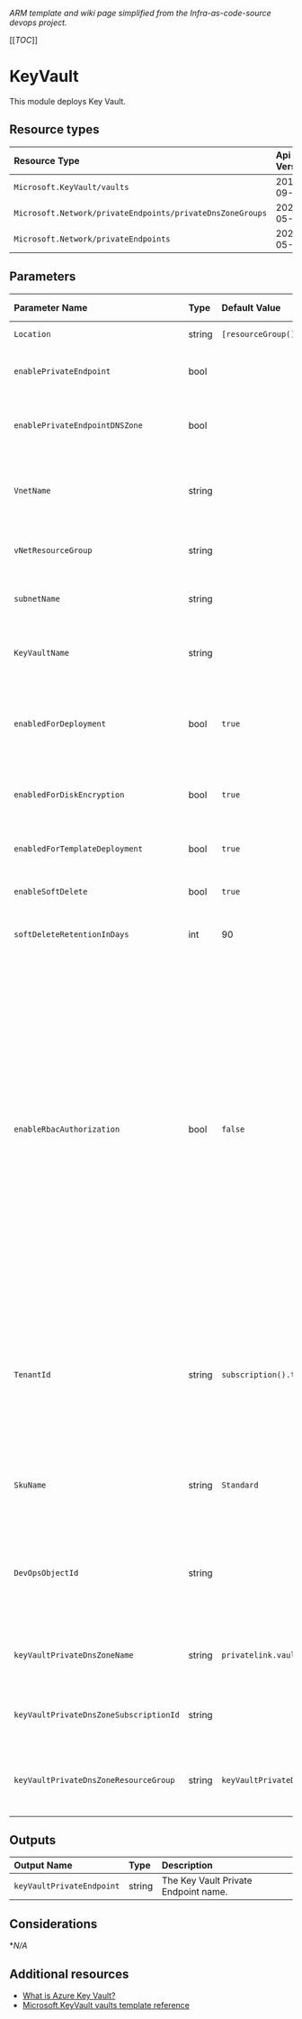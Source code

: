 _ARM template and wiki page simplified from the Infra-as-code-source devops project._

[[_TOC_]]

# KeyVault

This module deploys Key Vault.

## Resource types

| Resource Type | Api Version |
| :-- | :-- |
| `Microsoft.KeyVault/vaults` | 2019-09-01 |
| `Microsoft.Network/privateEndpoints/privateDnsZoneGroups` | 2020-05-01 |
| `Microsoft.Network/privateEndpoints` | 2020-05-01 |

## Parameters

| Parameter Name | Type | Default Value | Possible values | Description |
| :-             | :-   | :-            | :-              | :-          |
| `Location` | string | `[resourceGroup().location]` | | Optional. Location for all resources.
| `enablePrivateEndpoint` | bool | | | Optional. Specifies whether the key vault should be connected to a private endpoint.
| `enablePrivateEndpointDNSZone` | bool | | | Optional. Specifies whether the key vault should be connected to a private endpoint DNS Zone.
| `VnetName` | string | | | Optional. Specifies the name of the virtual network that the keyvault is joined to if enablePrivateEndpoint is true.
| `vNetResourceGroup` | string | | | Optional. Specifies the resource group name in which the virtual network resides.
| `subnetName` | string | | | Optional. Specifies the name of the subnet hosting the virtual machine.
| `KeyVaultName` | string | | | Optional. Name of the Key Vault Name. If no name is provided, then unique name will be created.| 
| `enabledForDeployment` | bool | `true` | | Optional. Specifies whether Azure Virtual Machines are permitted to retrieve certificates stored as secrets from the key vault.
| `enabledForDiskEncryption` | bool | `true` | | Optional. Specifies if the azure platform has access to the vault for enabling disk encryption scenarios.
| `enabledForTemplateDeployment` | bool | `true` | | Optional. Specifies if the vault is enabled for a template deployment
| `enableSoftDelete` | bool | `true` | | Optional. Switch to enable Key Vault's soft delete feature.
| `softDeleteRetentionInDays` | int | 90 | | Optional. softDelete data retention days. It accepts >=7 and <=90.
| `enableRbacAuthorization` | bool | `false` | | Optional. Property that controls how data actions are authorized. When true, the key vault will use Role Based Access Control (RBAC) for authorization of data actions, and the access policies specified in vault properties will be ignored (warning: this is a preview feature). When false, the key vault will use the access policies specified in vault properties, and any policy stored on Azure Resource Manager will be ignored. If null or not specified, the vault is created with the default value of false. Note that management actions are always authorized with RBAC.
| `TenantId` | string | `subscription().tenantId` | Specifies the Azure Active Directory tenant ID that should be used for authenticating requests to the key vault. Get it by using Get-AzSubscription cmdlet.
| `SkuName` | string | `Standard` | Specifies whether the key vault is a standard vault or a premium vault.
| `DevOpsObjectId` | string | | Specifies the object id of the DevOps service connection. DevOps will have the ability to get and list secrets.
| `keyVaultPrivateDnsZoneName` | string | `privatelink.vaultcore.azure.net` | Specifies the name of the private DNS zone for key vault.
| `keyVaultPrivateDnsZoneSubscriptionId` | string | | Specifies the subscription Id where private DNS zone for key vault lives.
| `keyVaultPrivateDnsZoneResourceGroup` | string | `keyVaultPrivateDnsZoneResourceGroup` | Specifies the resource group where private DNS zone for key vault lives.

## Outputs

| Output Name | Type | Description |
| :-- | :-- | :-- |
| `keyVaultPrivateEndpoint` | string | The Key Vault Private Endpoint name. |

## Considerations

**N/A*

## Additional resources

- [What is Azure Key Vault?](https://docs.microsoft.com/en-us/azure/key-vault/key-vault-whatis)
- [Microsoft.KeyVault vaults template reference](https://docs.microsoft.com/en-us/azure/templates/microsoft.keyvault/2018-02-14/vaults)
